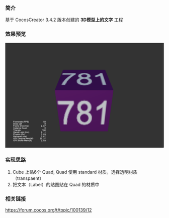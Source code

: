 ### 简介

基于 CocosCreator 3.4.2 版本创建的 **3D模型上的文字** 工程

### 效果预览
![image](../../image/202205/2022051701.png)

### 实现思路
1. Cube 上贴6个 Quad, Quad 使用 standard 材质，选择透明材质（transpaent）
2. 把文本（Label）的贴图贴在 Quad 的材质中

### 相关链接
https://forum.cocos.org/t/topic/100139/12